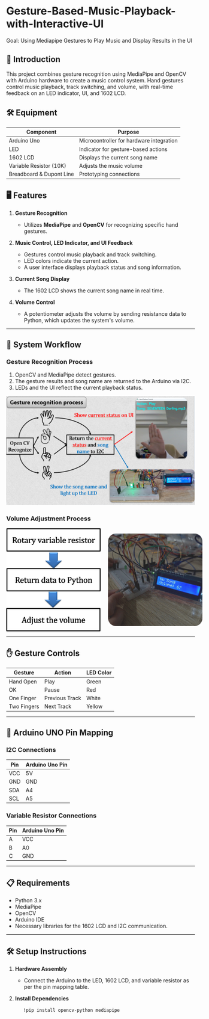# Gesture-Based-Music-Playback-with-Interactive-UI
Goal: Using Mediapipe Gestures to Play Music and Display Results in the UI

## 📖 Introduction
This project combines gesture recognition using MediaPipe and OpenCV with Arduino hardware to create a music control system. Hand gestures control music playback, track switching, and volume, with real-time feedback on an LED indicator, UI, and 1602 LCD.

## 🛠 Equipment
| Component               | Purpose                                    |
|-------------------------|--------------------------------------------|
| Arduino Uno             | Microcontroller for hardware integration  |
| LED                     | Indicator for gesture-based actions       |
| 1602 LCD                | Displays the current song name            |
| Variable Resistor (10K) | Adjusts the music volume                  |
| Breadboard & Dupont Line| Prototyping connections                   |

## 🖥 Features
1. **Gesture Recognition**  
   - Utilizes **MediaPipe** and **OpenCV** for recognizing specific hand gestures.

2. **Music Control, LED Indicator, and UI Feedback**  
   - Gestures control music playback and track switching.
   - LED colors indicate the current action.
   - A user interface displays playback status and song information.

3. **Current Song Display**  
   - The 1602 LCD shows the current song name in real time.

4. **Volume Control**  
   - A potentiometer adjusts the volume by sending resistance data to Python, which updates the system's volume.

---

## 🚀 System Workflow

### Gesture Recognition Process
1. OpenCV and MediaPipe detect gestures.
2. The gesture results and song name are returned to the Arduino via I2C.
3. LEDs and the UI reflect the current playback status.

![Gesture Recognition Workflow](images/Gesture%20Recognition%20Workflow.png)

### Volume Adjustment Process
<div style="display: flex; align-items: center;">
  <!-- 左邊的流程圖 -->
  <img src="images/Volume%20Adjustment%20Workflow.png" alt="Flowchart" style="width: 50%; margin-right: 20px;">

  <!-- 右邊的 GIF 圖片 -->
  <img src="images/VR.gif" alt="Demo GIF" style="width: 50%;">
</div>

---

## ✋ Gesture Controls
| Gesture      | Action         | LED Color  |
|--------------|----------------|------------|
| Hand Open    | Play           | Green      |
| OK           | Pause          | Red        |
| One Finger   | Previous Track | White      |
| Two Fingers  | Next Track     | Yellow     |

---

## 🔌 Arduino UNO Pin Mapping

### I2C Connections
| Pin   | Arduino Uno Pin |
|-------|-----------------|
| VCC   | 5V             |
| GND   | GND            |
| SDA   | A4             |
| SCL   | A5             |

### Variable Resistor Connections
| Pin   | Arduino Uno Pin |
|-------|-----------------|
| A     | VCC            |
| B     | A0             |
| C     | GND            |

---

## 📋 Requirements
- Python 3.x
- MediaPipe
- OpenCV
- Arduino IDE
- Necessary libraries for the 1602 LCD and I2C communication.

---

## 🛠 Setup Instructions
1. **Hardware Assembly**  
   - Connect the Arduino to the LED, 1602 LCD, and variable resistor as per the pin mapping table.

2. **Install Dependencies**  
   ```bash
      !pip install opencv-python mediapipe
